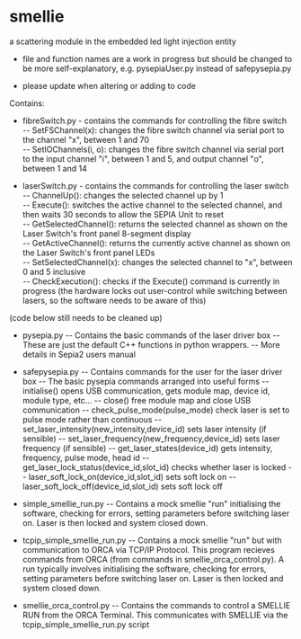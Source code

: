 smellie
=======

a scattering module in the embedded led light injection entity

* file and function names are a work in progress but should be changed to be more self-explanatory,
  e.g. pysepiaUser.py instead of safepysepia.py

* please update when altering or adding to code

Contains:
* fibreSwitch.py - contains the commands for controlling the fibre switch  
-- SetFSChannel(x): changes the fibre switch channel via serial port to the channel "x", between 1 and 70  
-- SetIOChannels(i, o): changes the fibre switch channel via serial port to the input channel "i", between 1 and 5, and output channel "o", between 1 and 14  

* laserSwitch.py - contains the commands for controlling the laser switch  
-- ChannelUp(): changes the selected channel up by 1  
-- Execute(): switches the active channel to the selected channel, and then waits 30 seconds to allow the SEPIA Unit to reset  
-- GetSelectedChannel(): returns the selected channel as shown on the Laser Switch's front panel 8-segment display  
-- GetActiveChannel(): returns the currently active channel as shown on the Laser Switch's front panel LEDs  
-- SetSelectedChannel(x): changes the selected channel to "x", between 0 and 5 inclusive  
-- CheckExecution(): checks if the Execute() command is currently in progress (the hardware locks out user-control while switching between lasers, so the software needs to be aware of this)  


(code below still needs to be cleaned up)

- pysepia.py -- Contains the basic commands of the laser driver box
             -- These are just the default C++ functions in python wrappers.
             -- More details in Sepia2 users manual

- safepysepia.py -- Contains commands for the user for the laser driver box
                 -- The basic pysepia commands arranged into useful forms
                 -- initialise() opens USB communication, gets module map, device id, module type, etc...
                 -- close() free module map and close USB communication
                 -- check_pulse_mode(pulse_mode) check laser is set to pulse mode rather than continuous
                 -- set_laser_intensity(new_intensity,device_id) sets laser intensity (if sensible) 
                 -- set_laser_frequency(new_frequency,device_id) sets laser frequency (if sensible)
                 -- get_laser_states(device_id) gets intensity, frequency, pulse mode, head id 
                 -- get_laser_lock_status(device_id,slot_id) checks whether laser is locked
                 -- laser_soft_lock_on(device_id,slot_id) sets soft lock on
                 -- laser_soft_lock_off(device_id,slot_id) sets soft lock off

- simple_smellie_run.py -- Contains a mock smellie "run" initialising the software, checking for errors, setting parameters before switching laser on. Laser is then locked and system closed down.
- tcpip_simple_smellie_run.py -- Contains a mock smellie "run" but with communication to ORCA via TCP/IP Protocol. 
			   This program recieves commands from ORCA (from commands in smellie_orca_control.py).
			   A run typically involves initialising the software, checking for errors, setting parameters before switching laser on. Laser is then locked and system closed down. 
- smellie_orca_control.py -- Contains the commands to control a SMELLIE RUN from the ORCA Terminal. 
			   This communicates with SMELLIE via the tcpip_simple_smellie_run.py script 
